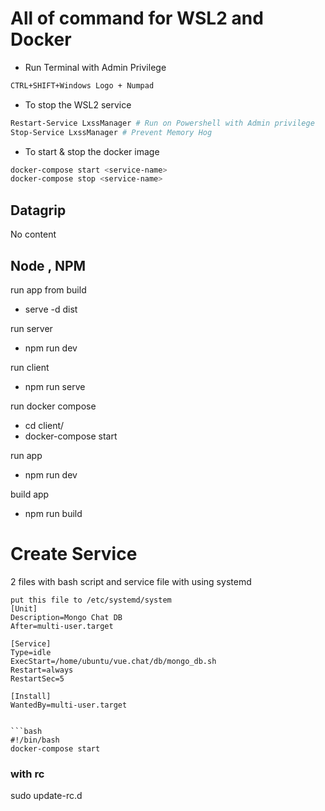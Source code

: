 # All of command for WSL2 and Docker

- Run Terminal with Admin Privilege 

```bash
CTRL+SHIFT+Windows Logo + Numpad
```

- To stop the WSL2 service
    
```bash
Restart-Service LxssManager # Run on Powershell with Admin privilege 
Stop-Service LxssManager # Prevent Memory Hog
```

- To start & stop the docker image 

```bash
docker-compose start <service-name>
docker-compose stop <service-name>
```

## Datagrip

No content

## Node , NPM

run app from build
- serve -d dist

run server
- npm run dev

run client
- npm run serve

run docker compose
- cd client/
- docker-compose start

run app 
- npm run dev

build app
- npm run build

# Create Service

2 files with bash script and service file with using systemd

```service
put this file to /etc/systemd/system
[Unit]
Description=Mongo Chat DB
After=multi-user.target

[Service]
Type=idle
ExecStart=/home/ubuntu/vue.chat/db/mongo_db.sh
Restart=always
RestartSec=5

[Install]
WantedBy=multi-user.target


```bash
#!/bin/bash
docker-compose start
```

### with rc
sudo update-rc.d
